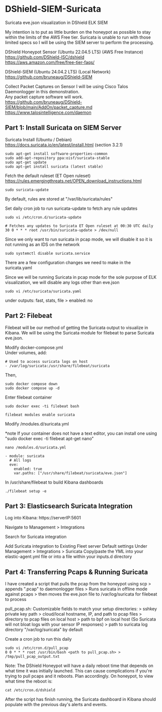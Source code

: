 # DShield-SIEM-Suricata
Suricata eve.json visualization in DShield ELK SIEM

My intention is to put as little burden on the honeypot as possible to stay within the limits of the AWS Free tier. Suricata is unable to run with those limited specs so I will be using the SIEM server to perform the processing.

DShield Honeypot Sensor (Ubuntu 22.04.5 LTS) (AWS Free Instance) \
https://github.com/DShield-ISC/dshield \
https://aws.amazon.com/free/free-tier-faqs/

DShield-SIEM (Ubuntu 24.04.2 LTS) (Local Network) \
https://github.com/bruneaug/DShield-SIEM

Collect Packet Captures on Sensor
I will be using Cisco Talos Daemonlogger in this demonstration. \
Any packet capture software will work. \
https://github.com/bruneaug/DShield-SIEM/blob/main/AddOn/packet_capture.md \
https://www.talosintelligence.com/daemon





## **Part 1: Install Suricata on SIEM Server**

Suricata Install (Ubuntu / Debian) \
https://docs.suricata.io/en/latest/install.html (section 3.2.1)

	sudo apt-get install software-properties-common
	sudo add-apt-repository ppa:oisf/suricata-stable
	sudo apt-get update
	sudo apt-get install suricata (latest stable)

Fetch the default ruleset (ET Open ruleset) \
https://rules.emergingthreats.net/OPEN_download_instructions.html

	sudo suricata-update 
By default, rules are stored at "/var/lib/suricata/rules"

Set daily cron job to run suricata-update to fetch any rule updates
	
	sudo vi /etc/cron.d/suricata-update
	
 	# Fetches any updates to Suricata ET Open ruleset at 00:30 UTC daily
	30 0 * * * root /usr/bin/suricata-update > /dev/null

Since we only want to run suricata in pcap mode, we will disable it so it is not running as an IDS on the network

	sudo systemctl disable suricata.service


There are a few configuration changes we need to make in the suricata.yaml

Since we will be running Suricata in pcap mode for the sole purpose of ELK visualization, we will disable any logs other than eve.json

	sudo vi /etc/suricata/suricata.yaml

under outputs: fast, stats, file
	> enabled: no




## **Part 2: Filebeat**

Filebeat will be our method of getting the Suricata output to visualize in Kibana. We will be using the Suricata module for filebeat to parse Suricata eve.json.


Modify docker-compose.yml \
Under volumes, add: 

	# Used to access suricata logs on host
	- /var/log/suricata:/usr/share/filebeat/suricata


Then, 

	sudo docker compose down 
	sudo docker compose up -d


Enter filebeat container

	sudo docker exec -ti filebeat bash

	filebeat modules enable suricata



Modify /modules.d/suricata.yml

*note If your container does not have a text editor, you can install one using "sudo docker exec -ti filebeat apt-get nano"

	nano /modules.d/suricata.yml

	- module: suricata
	  # All logs
	  eve:
	    enabled: true
	    var.paths: ["/usr/share/filebeat/suricata/eve.json"]



In /usr/share/filebeat to build Kibana dashboards

	./filebeat setup -e





## **Part 3: Elasticsearch Suricata Integration**

Log into Kibana: https://serverIP:5601

Navigate to Management > Integrations

Search for Suricata integration 

Add Suricata integration to Existing Fleet server
	Default settings
	Under Management > Integrations > Suricata
	 Copy/paste the YML into your elastic-agent.yml file or into a file within your inputs.d directory



## **Part 4: Transferring Pcaps & Running Suricata**

I have created a script that pulls the pcap from the honeypot using scp > appends ".pcap" to daemonlogger files > Runs suricata in offline mode against pcaps > then moves the eve.json file to /var/log/suricata for filebeat to process

pull_pcap.sh:
	Customizable fields to match your setup directories:
	> sshkey private key path
	> cloud/local hostname, IP, and path to pcap files
	> directory to pcap files on local host
	> path to bpf on local host (So Suricata will not bloat logs with your sensor IP responses)
	> path to suricata log directory "/var/log/suricata" by default

Create a cron job to run this daily 

	sudo vi /etc/cron.d/pull_pcap
	0 0 * * * root /usr/bin/bash <path to pull_pcap.sh> > /tmp/pull_pcap_output.txt

Note: The DShield Honeypot will have a daily reboot time that depends on what time it was initially launched. This can cause complications if you're trying to pull pcaps and it reboots. Plan accordingly.
	On honeypot, to view what time the reboot is:
	
 	cat /etc/cron.d/dshield
	
After the script has finish running, the Suricata dashboard in Kibana should populate with the previous day's alerts and events.
